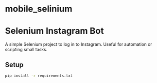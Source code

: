 # mobile_selinium
# Selenium Instagram Bot

A simple Selenium project to log in to Instagram. Useful for automation or scripting small tasks.

## Setup

```bash
pip install -r requirements.txt
